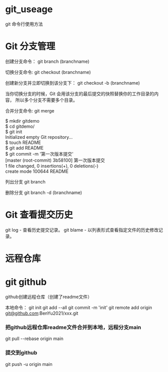 # git_useage
git 命令行使用方法


# Git 分支管理
创建分支命令：
git branch (branchname)

切换分支命令:
git checkout (branchname)

创建新分支并立即切换到该分支下：
git checkout -b (branchname) 
 
当你切换分支的时候，Git 会用该分支的最后提交的快照替换你的工作目录的内容， 所以多个分支不需要多个目录。

合并分支命令:
git merge 

$ mkdir gitdemo  
$ cd gitdemo/  
$ git init  
Initialized empty Git repository...  
$ touch README  
$ git add README  
$ git commit -m '第一次版本提交'  
[master (root-commit) 3b58100] 第一次版本提交  
 1 file changed, 0 insertions(+), 0 deletions(-)  
 create mode 100644 README  
 
 列出分支
 git branch

删除分支
git branch -d (branchname)

# Git 查看提交历史

git log - 查看历史提交记录。
git blame <file> - 以列表形式查看指定文件的历史修改记录。
 
# 远程仓库

# git github
 
github创建远程仓库（创建了readme文件）
 
本地命令：
git init 
git add --all
git commit -m 'init'
git remote add origin git@github.com:BenYu2021/xxx.git
 
### 把github远程仓库readme文件合并到本地，远程分支main
git pull --rebase origin main
### 提交到github
git push -u origin main
